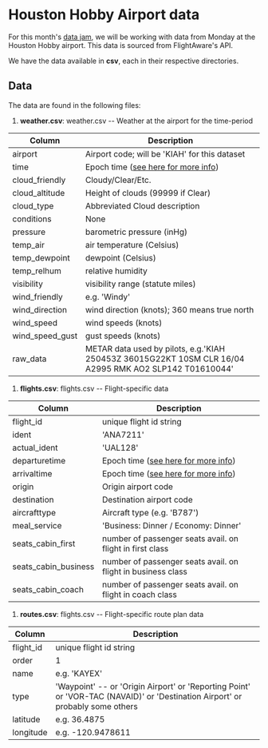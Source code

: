 # Houston Hobby Airport data

For this month's [data jam](https://www.meetup.com/Houston-Data-Visualization-Meetup/events/237127703/), we will be working with data from Monday at the Houston Hobby airport.  This data is sourced from FlightAware's API.

We have the data available in **csv**, each in their respective directories.

## Data

The data are found in the following files:

1. **weather.csv**: weather.csv -- Weather at the airport for the time-period

  |Column|Description|
|----|----------|
|airport| Airport code; will be 'KIAH' for this dataset|
|time| Epoch time ([see here for more info](https://en.wikipedia.org/wiki/Unix_time))|
|cloud_friendly| Cloudy/Clear/Etc.|
|cloud_altitude| Height of clouds (99999 if Clear)|
|cloud_type| Abbreviated Cloud description|
|conditions| None|
|pressure| barometric pressure (inHg)|
|temp_air| air temperature (Celsius)|
|temp_dewpoint| dewpoint (Celsius)|
|temp_relhum| relative humidity|
|visibility| visibility range (statute miles)|
|wind_friendly| e.g. 'Windy'|
|wind_direction| wind direction (knots); 360 means true north|
|wind_speed| wind speeds (knots)|
|wind_speed_gust| gust speeds (knots)|
|raw_data| METAR data used by pilots, e.g.'KIAH 250453Z 36015G22KT 10SM CLR 16/04 A2995 RMK AO2 SLP142 T01610044'|

1. **flights.csv**: flights.csv -- Flight-specific data

  |Column|Description|
|----|----------|
|flight_id| unique flight id string|
|ident| 'ANA7211'|
|actual_ident| 'UAL128'|
|departuretime| Epoch time ([see here for more info](https://en.wikipedia.org/wiki/Unix_time))|
|arrivaltime| Epoch time ([see here for more info](https://en.wikipedia.org/wiki/Unix_time))|
|origin| Origin airport code|
|destination| Destination airport code|
|aircrafttype| Aircraft type (e.g. 'B787')|
|meal_service| 'Business: Dinner / Economy: Dinner'|
|seats_cabin_first| number of passenger seats avail. on flight in first class|
|seats_cabin_business| number of passenger seats avail. on flight in business class|
|seats_cabin_coach| number of passenger seats avail. on flight in coach class|



1. **routes.csv**: flights.csv -- Flight-specific route plan data

|Column|Description|
|----|----------|
|flight_id| unique flight id string|
|order| 1|  -- int starting at 1
|name| e.g. 'KAYEX'|
|type| 'Waypoint'  -- or 'Origin Airport' or 'Reporting Point' or 'VOR-TAC (NAVAID)' or 'Destination Airport' or probably some others|
|latitude| e.g. 36.4875|
|longitude| e.g. -120.9478611|
